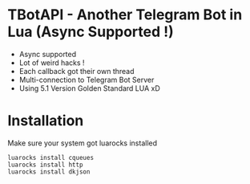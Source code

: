 # TBotAPI - Another Telegram Bot in Lua (Async Supported !)
- Async supported
- Lot of weird hacks !
- Each callback got their own thread
- Multi-connection to Telegram Bot Server
- Using 5.1 Version Golden Standard LUA xD

# Installation
Make sure your system got luarocks installed
```
luarocks install cqueues
luarocks install http
luarocks install dkjson
```

